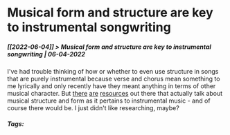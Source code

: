# Musical form and structure are key to instrumental songwriting
##### [[2022-06-04]] > Musical form and structure are key to instrumental songwriting | 06-04-2022

I've had trouble thinking of how or whether to even use structure in songs that are purely instrumental because verse and chorus mean something to me lyrically and only recently have they meant anything in terms of other musical character. But [there](https://music.tutsplus.com/tutorials/how-to-write-a-theme--audio-22412) [are](https://music.tutsplus.com/tutorials/an-introduction-to-form-in-instrumental-music--audio-23381) [resources](https://www.randymcgraveymusic.com/post/song-structure-for-instrumental-music-sync-licensing) out there that actually talk about musical structure and form as it pertains to instrumental music - and of course there would be. I just didn't like researching, maybe?

##### Tags: 